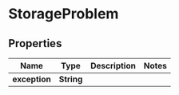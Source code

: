 

# StorageProblem

## Properties

Name | Type | Description | Notes
------------ | ------------- | ------------- | -------------
**exception** | **String** |  | 



